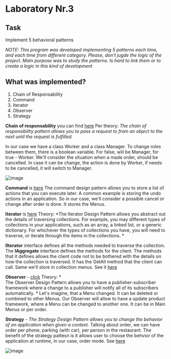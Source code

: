 # Laboratory Nr.3

## Task
Implement 5 behavioral patterns

*NOTE: This program was developed implementing 5 patterns each time, and each time from different category. Please, don't jugde the logic of the project. Main purpose was to study the patterns. Is hard to link them or to create a logic in this kind of development*

## What was implemented?
1. Chain of Responsability
2. Command
3. Iterator
4. Observer
5. Strategy


**Chain of responsability** you can find [here](https://github.com/Secoranda/TMPS/blob/master/LAB2/LAB2/LAB2/Behavioral/ChainofRes.cs)
Per theory: *The chain of responsibility pattern allows you to pass a request to from an object to the next until the request is fulfilled.*

In our case we have a class Worker and a class Manager. To change roles between them, there is a boolean variable.
For false, will be Manager, for true - Worker. We'll consider the situation when a made order, should be cancelled. In case it can be change, the action is done by Worker, if needs to be cancelled, it will switch to Manager.

![image](https://user-images.githubusercontent.com/24621285/55294660-54787800-540d-11e9-8a55-54ac5c0df416.png)

**Command** is [here](https://github.com/Secoranda/TMPS/blob/master/LAB2/LAB2/LAB2/Behavioral/Command.cs)
The command design pattern allows you to store a list of actions that you can execute later. A common example is storing the undo actions in an application.
So in our case, we'll consider a possible cancel or change after order is done. It stores the Menus.

**Iterator** is [here](https://github.com/Secoranda/TMPS/blob/master/LAB2/LAB2/LAB2/Behavioral/Iterator.cs)
Theory: *The Iterator Design Pattern allows you abstract out the details of traversing collections. For example, you may different types of collections in your applications, such as an array, a linked list, or a generic dictionary. For whichever the types of collections you have, you will need to traverse, or iterate through the items in the collections. *

**IIterator**  interface defines all the methods needed to traverse the collection.
The **IAggregate** interface defines the methods for the client. The methods that it defines allows the client code not to be bothered with the details on how the collection is traversed. It has the GetAll method that the client can call. Same we'll store in collection menus.
See it [here](https://github.com/Secoranda/TMPS/blob/master/LAB2/LAB2/LAB2/Behavioral/Iterator.cs)

**Observer** - [click](https://github.com/Secoranda/TMPS/blob/master/LAB2/LAB2/LAB2/Behavioral/Observer.cs)
Theory: *	
The Observer Design Pattern allows you to have a publisher-subscriber framework where a change to a publisher will notify all of its subscribers automatically. *
Let's imagine, that a Menu changed. It can be deleted or combined to other Menus.
Our Observer will allow to have a update product framework, where a Menu can be changed to another one. It can be in Main Menus or per order.

**Strategy** - *The Strategy Design Pattern allows you to change the behavior of an application when given a context.*
Talking about order, we can have order per phone, parking (with car), per person in the restaurant. The benefit of the strategy pattesn is it allows user to choose the behvior of the application at runtime, in our case, order mode. See [here](https://github.com/Secoranda/TMPS/blob/master/LAB2/LAB2/LAB2/Behavioral/Strategy.cs)

![image](https://user-images.githubusercontent.com/24621285/55294664-665a1b00-540d-11e9-80fe-266f3438d612.png)
